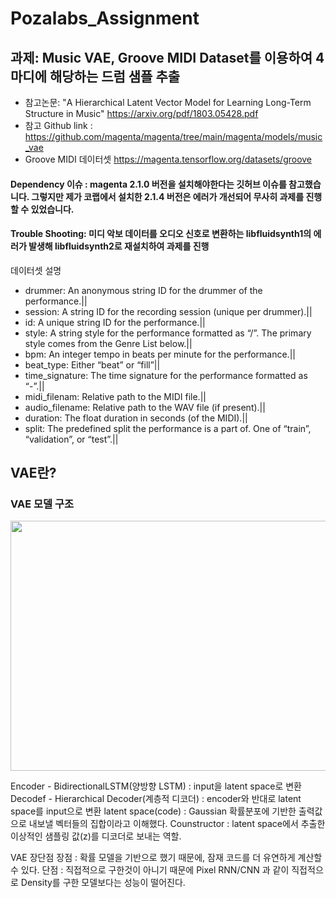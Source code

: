 # Pozalabs_Assignment

## 과제: Music VAE, Groove MIDI Dataset를 이용하여 4마디에 해당하는 드럼 샘플 추출

- 참고논문: "A Hierarchical Latent Vector Model for Learning Long-Term Structure in Music" https://arxiv.org/pdf/1803.05428.pdf
- 참고 Github link : https://github.com/magenta/magenta/tree/main/magenta/models/music_vae
- Groove MIDI 데이터셋 https://magenta.tensorflow.org/datasets/groove


#### Dependency 이슈 : magenta 2.1.0 버전을 설치해야한다는 깃허브 이슈를 참고했습니다. 그렇지만 제가 코랩에서 설치한 2.1.4 버전은 에러가 개선되어 무사히 과제를 진행할 수 있었습니다. 
#### Trouble Shooting: 미디 악보 데이터를 오디오 신호로 변환하는 libfluidsynth1의 에러가 발생해 libfluidsynth2로 재설치하여 과제를 진행


데이터셋 설명

- drummer: An anonymous string ID for the drummer of the performance.||
- session:	A string ID for the recording session (unique per drummer).||
- id: A unique string ID for the performance.||
- style:	A string style for the performance formatted as “<primary>/<secondary>”. The primary style comes from the Genre List below.||
- bpm:	An integer tempo in beats per minute for the performance.||
- beat_type:	Either “beat” or “fill”||
- time_signature:	The time signature for the performance formatted as “<numerator>-<denominator>”.||
- midi_filenam:	Relative path to the MIDI file.||
- audio_filename:	Relative path to the WAV file (if present).||
- duration: The float duration in seconds (of the MIDI).||
- split: The predefined split the performance is a part of. One of “train”, “validation”, or “test”.||

## VAE란?
  
### VAE 모델 구조

<p align="center">
<img src="https://miro.medium.com/max/828/1*5Hx_2zTLXablceCOMpAP-g.webp" width="600" height="400" /> 
</p>
  
Encoder - BidirectionalLSTM(양방향 LSTM) : input을 latent space로 변환
Decodef -  Hierarchical Decoder(계층적 디코더) : encoder와 반대로 latent space를 input으로 변환
latent space(code) : Gaussian 확률분포에 기반한 출력값으로 내보낼 벡터들의 집합이라고 이해했다. 
Counstructor : latent space에서 추출한 이상적인 샘플링 값(z)를 디코더로 보내는 역할.
  
  
VAE 장단점
장점 : 확률 모델을 기반으로 했기 때문에, 잠재 코드를 더 유연하게 계산할 수 있다.
단점 :  직접적으로 구한것이 아니기 때문에 Pixel RNN/CNN 과 같이 직접적으로 Density를 구한 모델보다는 성능이 떨어진다.


